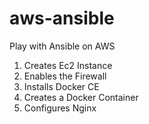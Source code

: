 # aws-ansible
Play with Ansible on AWS

1) Creates Ec2 Instance
2) Enables the Firewall
3) Installs Docker CE
4) Creates a Docker Container
5) Configures Nginx
